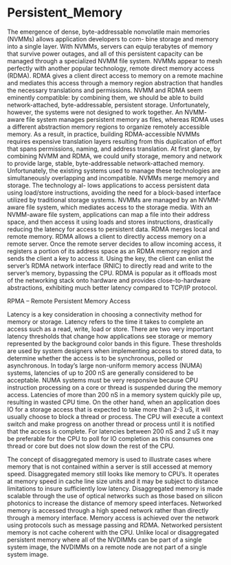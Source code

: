 # Persistent_Memory

The emergence of dense, byte-addressable nonvolatile main memories (NVMMs) allows application developers to com- bine storage and memory into a single layer. With NVMMs, servers can equip terabytes of memory that survive power outages, and all of this persistent capacity can be managed through a specialized NVMM file system. NVMMs appear to mesh perfectly with another popular technology, remote direct memory access (RDMA). RDMA gives a client direct access to memory on a remote machine and mediates this access through a memory region abstraction that handles the necessary translations and permissions. NVMM and RDMA seem eminently compatible: by combining them, we should be able to build network-attached, byte-addressable, persistent storage. Unfortunately, however, the systems were not designed to work together. An NVMM- aware file system manages persistent memory as files, whereas RDMA uses a different abstraction memory regions to organize remotely accessible memory. As a result, in practice, building RDMA-accessible NVMMs requires expensive translation layers resulting from this duplication of effort that spans permissions, naming, and address translation. At first glance, by combining NVMM and RDMA, we could unify storage, memory and network to provide large, stable, byte-addressable network-attached memory. Unfortunately, the existing systems used to manage these technologies are simultaneously overlapping and incompatible. NVMMs merge memory and storage. The technology al- lows applications to access persistent data using load/store instructions, avoiding the need for a block-based interface utilized by traditional storage systems. NVMMs are managed by an NVMM-aware file system, which mediates access to the storage media. With an NVMM-aware file system, applications can map a file into their address space, and then access it using loads and stores instructions, drastically reducing the latency for access to persistent data. RDMA merges local and remote memory. RDMA allows a client to directly access memory on a remote server. Once the remote server decides to allow incoming access, it registers a portion of its address space as an RDMA memory region and sends the client a key to access it. Using the key, the client can enlist the server’s RDMA network interface (RNIC) to directly read and write to the server’s memory, bypassing the CPU. RDMA is popular as it offloads most of the networking stack onto hardware and provides close-to-hardware abstractions, exhibiting much better latency compared to TCP/IP protocol.

RPMA – Remote Persistent Memory Access

Latency is a key consideration in choosing a connectivity method for memory or storage. Latency refers to the time it takes to complete an access such as a read, write, load or store. There are two very important latency thresholds that change how applications see storage or memory represented by the background color bands in this figure. These thresholds are used by system designers when implementing access to stored data, to determine whether the access is to be synchronous, polled or asynchronous. In today’s large non-uniform memory access (NUMA) systems, latencies of up to 200 nS are generally considered to be acceptable. NUMA systems must be very responsive because CPU instruction processing on a core or thread is suspended during the memory access. Latencies of more than 200 nS in a memory system quickly pile up, resulting in wasted CPU time. On the other hand, when an application does IO for a storage access that is expected to take more than 2-3 uS, it will usually choose to block a thread or process. The CPU will execute a context switch and make progress on another thread or process until it is notified that the access is complete. For latencies between 200 nS and 2 uS it may be preferable for the CPU to poll for IO completion as this consumes one thread or core but does not slow down the rest of the CPU.

The concept of disaggregated memory is used to illustrate cases where memory that is not contained within a server is still accessed at memory speed. Disaggregated memory still looks like memory to CPU’s. It operates at memory speed in cache line size units and it may be subject to distance limitations to insure sufficiently low latency. Disaggregated memory is made scalable through the use of optical networks such as those based on silicon photonics to increase the distance of memory speed interfaces.
Networked memory is accessed through a high speed network rather than directly through a memory interface. Memory access is achieved over the network using protocols such as message passing and RDMA. Networked persistent memory is not cache coherent with the CPU. Unlike local or disaggregated persistent memory where all of the NVDIMMs can be part of a single system image, the NVDIMMs on a remote node are not part of a single system image.
